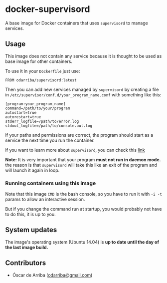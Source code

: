# docker-supervisord

A base image for Docker containers that uses `supervisord` to manage services.

## Usage

This image does not contain any service because it is thought to be used as base image for other containers.

To use it in your `Dockerfile` just use:

```
FROM odarriba/supervisord:latest
```

Then you can add new services managed by `supervisord` by creating a file in `/etc/supervisor/conf.d/your_program_name.conf` with something like this:

```
[program:your_program_name]
command=/path/to/your/program
autostart=true
autorestart=true
stderr_logfile=/path/to/error.log
stdout_logfile=/path/to/console.out.log
```

If your paths and permissions are correct, the program should start as a service the next time you run the container.

If you want to learn more about `supervisord`, you can check this [link](https://www.digitalocean.com/community/tutorials/how-to-install-and-manage-supervisor-on-ubuntu-and-debian-vps)

**Note:** It is very important that your program **must not run in daemon mode.** the reason is that `supervisord` will take this like an exit of the program and will launch it again in loop.
### Running containers using this image
Note that this image `CMD` is the bash console, so you have to run it with `-i -t` params to allow an interactive session.

But if you change the command run at startup, you would probably not have to do this, it is up to you.
## System updates

The image's operating system (Ubuntu 14.04) is **up to date until the day of the last image build.**

## Contributors

* Óscar de Arriba (odarriba@gmail.com)
